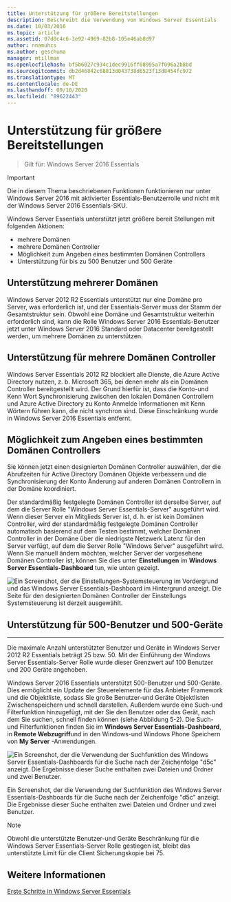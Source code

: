 ```yaml
---
title: Unterstützung für größere Bereitstellungen
description: Beschreibt die Verwendung von Windows Server Essentials
ms.date: 10/03/2016
ms.topic: article
ms.assetid: 07d0c4c6-3e92-4969-82b8-105e46ab8d97
author: nnamuhcs
ms.author: geschuma
manager: mtillman
ms.openlocfilehash: bf5b6027c934c1dec9916ff08995a7f096a2b8bd
ms.sourcegitcommit: db2d46842c68813d043738d6523f13d8454fc972
ms.translationtype: MT
ms.contentlocale: de-DE
ms.lasthandoff: 09/10/2020
ms.locfileid: "89622443"
---
```

# <a name="support-for-larger-deployments"></a>Unterstützung für größere Bereitstellungen

>Gilt für: Windows Server 2016 Essentials

> [!IMPORTANT]
> Die in diesem Thema beschriebenen Funktionen funktionieren nur unter Windows Server 2016 mit aktivierter Essentials-Benutzerrolle und nicht mit der Windows Server 2016 Essentials-SKU.


Windows Server Essentials unterstützt jetzt größere bereit Stellungen mit folgenden Aktionen:

- mehrere Domänen
- mehrere Domänen Controller
- Möglichkeit zum Angeben eines bestimmten Domänen Controllers
- Unterstützung für bis zu 500 Benutzer und 500 Geräte

## <a name="support-for-multiple-domains"></a>Unterstützung mehrerer Domänen

Windows Server 2012 R2 Essentials unterstützt nur eine Domäne pro Server, was erforderlich ist, und der Essentials-Server muss der Stamm der Gesamtstruktur sein. Obwohl eine Domäne und Gesamtstruktur weiterhin erforderlich sind, kann die Rolle Windows Server 2016 Essentials-Benutzer jetzt unter Windows Server 2016 Standard oder Datacenter bereitgestellt werden, um mehrere Domänen zu unterstützen.

## <a name="support-for-multiple-domain-controllers"></a>Unterstützung für mehrere Domänen Controller

 Windows Server Essentials 2012 R2 blockiert alle Dienste, die Azure Active Directory nutzen, z. b. Microsoft 365, bei denen mehr als ein Domänen Controller bereitgestellt wird. Der Grund hierfür ist, dass die Konto-und Kenn Wort Synchronisierung zwischen den lokalen Domänen Controllern und Azure Active Directory zu Konto Anmelde Informationen mit Kenn Wörtern führen kann, die nicht synchron sind. Diese Einschränkung wurde in Windows Server 2016 Essentials entfernt.

## <a name="ability-to-specify-a-designated-domain-controller"></a>Möglichkeit zum Angeben eines bestimmten Domänen Controllers

Sie können jetzt einen designierten Domänen Controller auswählen, der die Abrufzeiten für Active Directory Domänen Objekte verbessern und die Synchronisierung der Konto Änderung auf anderen Domänen Controllern in der Domäne koordiniert.

Der standardmäßig festgelegte Domänen Controller ist derselbe Server, auf dem die Server Rolle "Windows Server Essentials-Server" ausgeführt wird. Wenn dieser Server ein Mitglieds Server ist, d. h. er ist kein Domänen Controller, wird der standardmäßig festgelegte Domänen Controller automatisch basierend auf dem Testen bestimmt, welcher Domänen Controller in der Domäne über die niedrigste Netzwerk Latenz für den Server verfügt, auf dem die Server Rolle "Windows Server" ausgeführt wird. Wenn Sie manuell ändern möchten, welcher Server der vorgesehene Domänen Controller ist, können Sie dies unter **Einstellungen** im **Windows Server Essentials-Dashboard** tun, wie unten gezeigt.

![Ein Screenshot, der die Einstellungen-Systemsteuerung im Vordergrund und das Windows Server Essentials-Dashboard im Hintergrund anzeigt. Die Seite für den designierten Domänen Controller der Einstellungs Systemsteuerung ist derzeit ausgewählt.](media/larger-deployments-1.PNG)

## <a name="support-for-500-users-and-500-devices"></a>Unterstützung für 500-Benutzer und 500-Geräte
-------------------------------------

Die maximale Anzahl unterstützter Benutzer und Geräte in Windows Server 2012 R2 Essentials beträgt 25 bzw. 50. Mit der Einführung der Windows Server Essentials-Server Rolle wurde dieser Grenzwert auf 100 Benutzer und 200 Geräte angehoben.

Windows Server 2016 Essentials unterstützt 500-Benutzer und 500-Geräte. Dies ermöglicht ein Update der Steuerelemente für das Anbieter Framework und die Objektliste, sodass Sie große Benutzer-und Geräte Objektlisten Zwischenspeichern und schnell darstellen. Außerdem wurde eine Such-und Filterfunktion hinzugefügt, mit der Sie den Benutzer oder das Gerät, nach dem Sie suchen, schnell finden können (siehe Abbildung 5-2). Die Such-und Filterfunktionen finden Sie im **Windows Server Essentials-Dashboard**, in **Remote Webzugriff**und in den Windows-und Windows Phone Speichern von **My Server** -Anwendungen.

![Ein Screenshot, der die Verwendung der Suchfunktion des Windows Server Essentials-Dashboards für die Suche nach der Zeichenfolge "d5c" anzeigt. Die Ergebnisse dieser Suche enthalten zwei Dateien und Ordner und zwei Benutzer.](media/larger-deployments-2.PNG)

Ein Screenshot, der die Verwendung der Suchfunktion des Windows Server Essentials-Dashboards für die Suche nach der Zeichenfolge "d5c" anzeigt. Die Ergebnisse dieser Suche enthalten zwei Dateien und Ordner und zwei Benutzer.

> [!NOTE]
> Obwohl die unterstützte Benutzer-und Geräte Beschränkung für die Windows Server Essentials-Server Rolle gestiegen ist, bleibt das unterstützte Limit für die Client Sicherungskopie bei 75.

<a name="see-also"></a>Weitere Informationen
--------
[Erste Schritte in Windows Server Essentials](get-started.md)